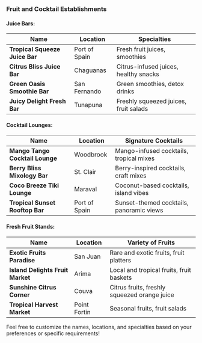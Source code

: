 ### Fruit and Cocktail Establishments

#### Juice Bars:

| **Name**                             | **Location**                   | **Specialties**                                  |
| ------------------------------------ | ------------------------------ | ----------------------------------------------- |
| **Tropical Squeeze Juice Bar**        | Port of Spain                  | Fresh fruit juices, smoothies                   |
| **Citrus Bliss Juice Bar**            | Chaguanas                      | Citrus-infused juices, healthy snacks           |
| **Green Oasis Smoothie Bar**          | San Fernando                   | Green smoothies, detox drinks                   |
| **Juicy Delight Fresh Bar**           | Tunapuna                        | Freshly squeezed juices, fruit salads           |

#### Cocktail Lounges:

| **Name**                             | **Location**                   | **Signature Cocktails**                         |
| ------------------------------------ | ------------------------------ | ----------------------------------------------- |
| **Mango Tango Cocktail Lounge**       | Woodbrook                      | Mango-infused cocktails, tropical mixes         |
| **Berry Bliss Mixology Bar**          | St. Clair                       | Berry-inspired cocktails, craft mixes           |
| **Coco Breeze Tiki Lounge**           | Maraval                         | Coconut-based cocktails, island vibes           |
| **Tropical Sunset Rooftop Bar**       | Port of Spain                  | Sunset-themed cocktails, panoramic views        |

#### Fresh Fruit Stands:

| **Name**                             | **Location**                   | **Variety of Fruits**                           |
| ------------------------------------ | ------------------------------ | ----------------------------------------------- |
| **Exotic Fruits Paradise**            | San Juan                        | Rare and exotic fruits, fruit platters          |
| **Island Delights Fruit Market**      | Arima                          | Local and tropical fruits, fruit baskets        |
| **Sunshine Citrus Corner**            | Couva                          | Citrus fruits, freshly squeezed orange juice    |
| **Tropical Harvest Market**           | Point Fortin                    | Seasonal fruits, fruit salads                  |

Feel free to customize the names, locations, and specialties based on your preferences or specific requirements!
